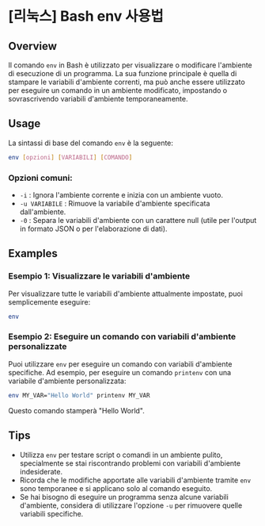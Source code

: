 # [리눅스] Bash env 사용법

## Overview
Il comando `env` in Bash è utilizzato per visualizzare o modificare l'ambiente di esecuzione di un programma. La sua funzione principale è quella di stampare le variabili d'ambiente correnti, ma può anche essere utilizzato per eseguire un comando in un ambiente modificato, impostando o sovrascrivendo variabili d'ambiente temporaneamente.

## Usage
La sintassi di base del comando `env` è la seguente:

```bash
env [opzioni] [VARIABILI] [COMANDO]
```

### Opzioni comuni:
- `-i` : Ignora l'ambiente corrente e inizia con un ambiente vuoto.
- `-u VARIABILE` : Rimuove la variabile d'ambiente specificata dall'ambiente.
- `-0` : Separa le variabili d'ambiente con un carattere null (utile per l'output in formato JSON o per l'elaborazione di dati).

## Examples
### Esempio 1: Visualizzare le variabili d'ambiente
Per visualizzare tutte le variabili d'ambiente attualmente impostate, puoi semplicemente eseguire:

```bash
env
```

### Esempio 2: Eseguire un comando con variabili d'ambiente personalizzate
Puoi utilizzare `env` per eseguire un comando con variabili d'ambiente specifiche. Ad esempio, per eseguire un comando `printenv` con una variabile d'ambiente personalizzata:

```bash
env MY_VAR="Hello World" printenv MY_VAR
```

Questo comando stamperà "Hello World".

## Tips
- Utilizza `env` per testare script o comandi in un ambiente pulito, specialmente se stai riscontrando problemi con variabili d'ambiente indesiderate.
- Ricorda che le modifiche apportate alle variabili d'ambiente tramite `env` sono temporanee e si applicano solo al comando eseguito.
- Se hai bisogno di eseguire un programma senza alcune variabili d'ambiente, considera di utilizzare l'opzione `-u` per rimuovere quelle variabili specifiche.